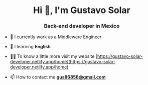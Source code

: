 <h1 align="center">Hi 👋, I'm Gustavo Solar</h1>
<h3 align="center">Back-end developer in Mexico</h3>

- 🔭 I currently work as a Middleware Engineer

- 🌱 I learning **English**

- 👨‍💻 To know a little more visit my website [https://gustavo-solar-developer.netlify.app/home](https://gustavo-solar-developer.netlify.app/home)

- 📫 How to contact me **gus86858@gmail.com**
